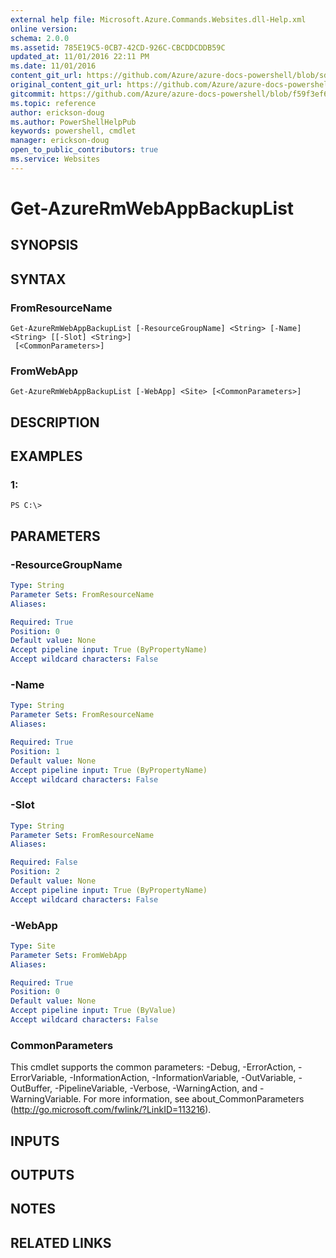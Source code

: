 ```yaml
---
external help file: Microsoft.Azure.Commands.Websites.dll-Help.xml
online version:
schema: 2.0.0
ms.assetid: 785E19C5-0CB7-42CD-926C-CBCDDCDDB59C
updated_at: 11/01/2016 22:11 PM
ms.date: 11/01/2016
content_git_url: https://github.com/Azure/azure-docs-powershell/blob/sdw-version-test/azureps-cmdlets-docs/ResourceManager/AzureRM.Websites/v2.1.0/Get-AzureRmWebAppBackupList.md
original_content_git_url: https://github.com/Azure/azure-docs-powershell/blob/sdw-version-test/azureps-cmdlets-docs/ResourceManager/AzureRM.Websites/v2.1.0/Get-AzureRmWebAppBackupList.md
gitcommit: https://github.com/Azure/azure-docs-powershell/blob/f59f3ef60bc592383812213e69fd77ba950759ed
ms.topic: reference
author: erickson-doug
ms.author: PowerShellHelpPub
keywords: powershell, cmdlet
manager: erickson-doug
open_to_public_contributors: true
ms.service: Websites
---
```


# Get-AzureRmWebAppBackupList

## SYNOPSIS

## SYNTAX

### FromResourceName
```
Get-AzureRmWebAppBackupList [-ResourceGroupName] <String> [-Name] <String> [[-Slot] <String>]
 [<CommonParameters>]
```

### FromWebApp
```
Get-AzureRmWebAppBackupList [-WebApp] <Site> [<CommonParameters>]
```

## DESCRIPTION

## EXAMPLES

### 1:
```
PS C:\>
```

## PARAMETERS

### -ResourceGroupName

```yaml
Type: String
Parameter Sets: FromResourceName
Aliases: 

Required: True
Position: 0
Default value: None
Accept pipeline input: True (ByPropertyName)
Accept wildcard characters: False
```

### -Name

```yaml
Type: String
Parameter Sets: FromResourceName
Aliases: 

Required: True
Position: 1
Default value: None
Accept pipeline input: True (ByPropertyName)
Accept wildcard characters: False
```

### -Slot

```yaml
Type: String
Parameter Sets: FromResourceName
Aliases: 

Required: False
Position: 2
Default value: None
Accept pipeline input: True (ByPropertyName)
Accept wildcard characters: False
```

### -WebApp

```yaml
Type: Site
Parameter Sets: FromWebApp
Aliases: 

Required: True
Position: 0
Default value: None
Accept pipeline input: True (ByValue)
Accept wildcard characters: False
```

### CommonParameters
This cmdlet supports the common parameters: -Debug, -ErrorAction, -ErrorVariable, -InformationAction, -InformationVariable, -OutVariable, -OutBuffer, -PipelineVariable, -Verbose, -WarningAction, and -WarningVariable. For more information, see about_CommonParameters (http://go.microsoft.com/fwlink/?LinkID=113216).

## INPUTS

## OUTPUTS

## NOTES

## RELATED LINKS


